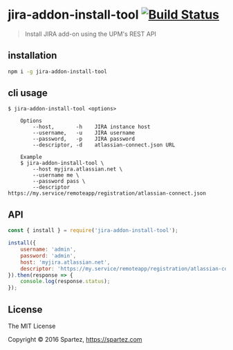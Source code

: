 # jira-addon-install-tool [![Build Status](https://travis-ci.org/spartez/jira-addon-install-tool.svg?branch=master)](http://travis-ci.org/spartez/jira-addon-install-tool)

> Install JIRA add-on using the UPM's REST API

## installation

```sh
npm i -g jira-addon-install-tool
```

## cli usage

```
$ jira-addon-install-tool <options>

    Options
        --host,       -h    JIRA instance host
        --username,   -u    JIRA username
        --password,   -p    JIRA password
        --descriptor, -d    atlassian-connect.json URL

    Example
    $ jira-addon-install-tool \
        --host myjira.atlassian.net \
        --username me \
        --password pass \
        --descriptor https://my.service/remoteapp/registration/atlassian-connect.json
```

## API

```js
const { install } = require('jira-addon-install-tool');

install({
    username: 'admin',
    password: 'admin',
    host: 'myjira.atlassian.net',
    descriptor: 'https://my.service/remoteapp/registration/atlassian-connect.json'
}).then(response => {
    console.log(response.status);
});
```

## License

The MIT License

Copyright :copyright: 2016 Spartez, https://spartez.com
